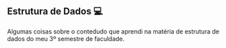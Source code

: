## Estrutura de Dados 💻

Algumas coisas sobre o contedudo que aprendi na matéria de estrutura de dados do meu 3º semestre de faculdade.

